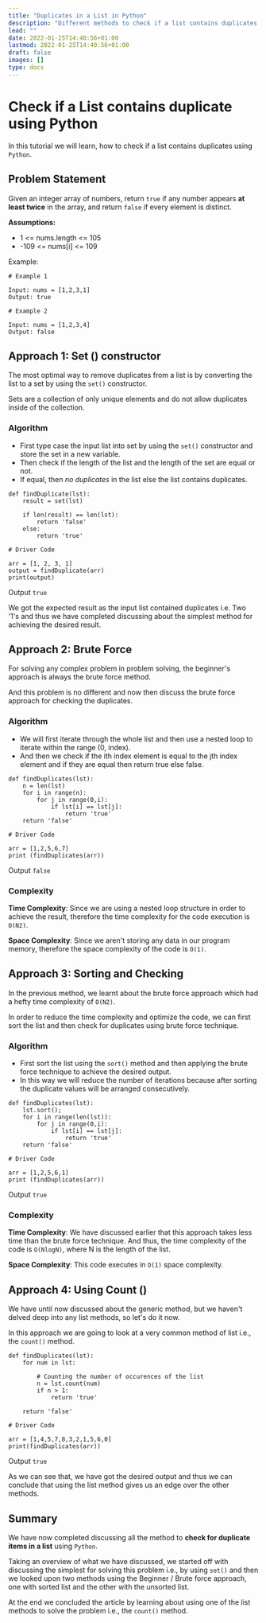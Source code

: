 ```yaml
---
title: "Duplicates in a List in Python"
description: "Different methods to check if a list contains duplicates or not in Python."
lead: ""
date: 2022-01-25T14:40:56+01:00
lastmod: 2022-01-25T14:40:56+01:00
draft: false
images: []
type: docs
---
```


# Check if a List contains duplicate using Python

In this tutorial we will learn, how to check if a list contains duplicates using `Python`.

## Problem Statement

Given an integer array of numbers, return `true` if any number appears **at least twice** in the array, and return `false` if every element is distinct.

**Assumptions:**

- 1 <= nums.length <= 105
- -109 <= nums[i] <= 109

Example:

```
# Example 1

Input: nums = [1,2,3,1]
Output: true

# Example 2

Input: nums = [1,2,3,4]
Output: false
```

## Approach 1: Set () constructor

The most optimal way to remove duplicates from a list is by converting the list to a set by using the `set()` constructor.

Sets are a collection of only unique elements and do not allow duplicates inside of the collection.

### Algorithm

- First type case the input list into set by using the `set()` constructor and store the set in a new variable.
- Then check if the length of the list and the length of the set are equal or not.
- If equal, then _no duplicates_ in the list else the list contains duplicates.

```
def findDuplicate(lst):
    result = set(lst)

    if len(result) == len(lst):
        return 'false'
    else:
        return 'true'

# Driver Code

arr = [1, 2, 3, 1]
output = findDuplicate(arr)
print(output)
```

Output
`true`

We got the expected result as the input list contained duplicates i.e. Two '1's and thus we have completed discussing about the simplest method for achieving the desired result.

## Approach 2: Brute Force

For solving any complex problem in problem solving, the beginner's approach is always the brute force method.

And this problem is no different and now then discuss the brute force approach for checking the duplicates.

### Algorithm

- We will first iterate through the whole list and then use a nested loop to iterate within the range (0, index).
- And then we check if the ith index element is equal to the jth index element and if they are equal then return true else false.

```
def findDuplicates(lst):
    n = len(lst)
    for i in range(n):
        for j in range(0,i):
            if lst[i] == lst[j]:
                return 'true'
    return 'false'

# Driver Code

arr = [1,2,5,6,7]
print (findDuplicates(arr))
```

Output
`false`

### Complexity

**Time Complexity**:
Since we are using a nested loop structure in order to achieve the result, therefore the time complexity for the code execution is `O(N2)`.

**Space Complexity**:
Since we aren't storing any data in our program memory, therefore the space complexity of the code is `O(1)`.

## Approach 3: Sorting and Checking

In the previous method, we learnt about the brute force approach which had a hefty time complexity of `O(N2)`.

In order to reduce the time complexity and optimize the code, we can first sort the list and then check for duplicates using brute force technique.

### Algorithm

- First sort the list using the `sort()` method and then applying the brute force technique to achieve the desired output.
- In this way we will reduce the number of iterations because after sorting the duplicate values will be arranged consecutively.

```
def findDuplicates(lst):
    lst.sort();
    for i in range(len(lst)):
        for j in range(0,i):
            if lst[i] == lst[j]:
                return 'true'
    return 'false'

# Driver Code

arr = [1,2,5,6,1]
print (findDuplicates(arr))
```

Output
`true`

### Complexity

**Time Complexity**:
We have discussed earlier that this approach takes less time than the brute force technique.
And thus, the time complexity of the code is `O(NlogN)`, where N is the length of the list.

**Space Complexity**:
This code executes in `O(1)` space complexity.

## Approach 4: Using Count ()

We have until now discussed about the generic method, but we haven't delved deep into any list methods, so let's do it now.

In this approach we are going to look at a very common method of list i.e., the `count()` method.

```
def findDuplicates(lst):
    for num in lst:

	    # Counting the number of occurences of the list
        n = lst.count(num)
        if n > 1:
            return 'true'

    return 'false'

# Driver Code

arr = [1,4,5,7,8,3,2,1,5,6,0]
print(findDuplicates(arr))
```

Output
`true`

As we can see that, we have got the desired output and thus we can conclude that using the list method gives us an edge over the other methods.

## Summary

We have now completed discussing all the method to **check for duplicate items in a list** using `Python`.

Taking an overview of what we have discussed, we started off with discussing the simplest for solving this problem i.e., by using `set()` and then we looked upon two methods using the Beginner / Brute force approach, one with sorted list and the other with the unsorted list.

At the end we concluded the article by learning about using one of the list methods to solve the problem i.e., the `count()` method.
